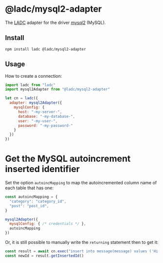 # @ladc/mysql2-adapter

The [LADC](https://github.com/paleo/ladc) adapter for the driver [mysql2](https://github.com/sidorares/node-mysql2) (MySQL).

## Install

```
npm install ladc @ladc/mysql2-adapter
```

## Usage

How to create a connection:

```js
import ladc from "ladc"
import mysql2Adapter from "@ladc/mysql2-adapter"

let cn = ladc({
  adapter: mysql2Adapter({
    mysqlConfig: {
      host: "-my-server-",
      database: "-my-database-",
      user: "-my-user-",
      password: "-my-password-"
    }
  })
})
```

# Get the MySQL autoincrement inserted identifier

Set the option `autoincMapping` to map the autoincremented column name of each table that has one:

```js
const autoincMapping = {
  "category": "category_id",
  "post": "post_id",
}

mysql2Adapter({
  mysqlConfig: { /* credentials */ },
  autoincMapping
})
```

Or, it is still possible to manually write the `returning` statement then to get it:

```js
const result = await cn.exec("insert into message(message) values ('Hi there!')")
const newId = result.getInsertedId()
```